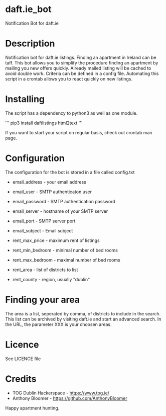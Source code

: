 # daft.ie_bot
Notification Bot for daft.ie

# Description
Notification bot for daft.ie listings. Finding an apartment in Ireland can be taff. This bot allows you to simplify the procedure finding an apartment by mailing you new offers quickly. Already mailed listing will be cached to avoid double work. Criteria can be defined in a config file. Automating this script in a crontab allows you to react quickly on new listings.

# Installing
The script has a dependency to python3 as well as one module.

'''
pip3 install daftlistings html2text
'''

If you want to start your script on regular basis, check out crontab man page.

# Configuration
The configuration for the bot is stored in a file called config.txt

* email_address - your email address
* email_user - SMTP authenticaton user
* email_password - SMTP authentication password
* email_server - hostname of your SMTP server
* email_port - SMTP server port
* email_subject - Email subject

* rent_max_price - maximum rent of listings
* rent_min_bedroom - minimal number of bed rooms
* rent_max_bedroom - maximal number of bed rooms
* rent_area - list of districts to list
* rent_county - region, usually "dublin"

# Finding your area
The area is a list, seperated by comma, of districts to include in the search. This list can be archived by visiting daft.ie and start an advanced search. In the URL, the parameter XXX is your choosen areas.

# Licence
See LICENCE file

# Credits
* TOG Dublin Hackerspace - https://www.tog.ie/
* Anthony Bloomer - https://github.com/AnthonyBloomer

Happy apartment hunting.




